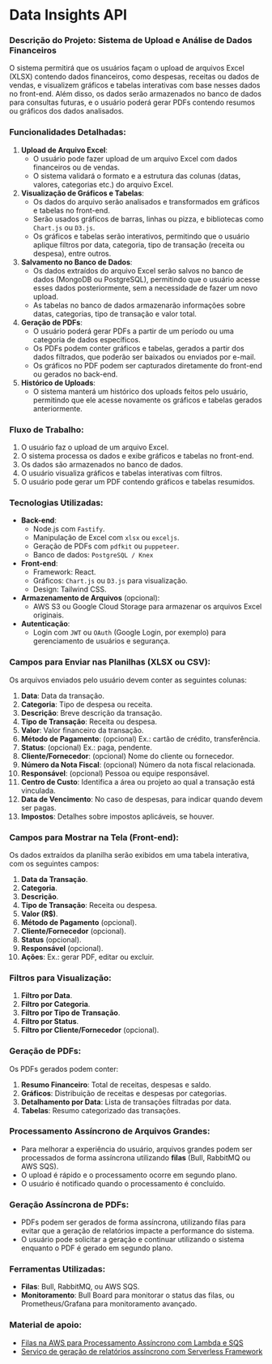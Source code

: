 # Data Insights API

### **Descrição do Projeto: Sistema de Upload e Análise de Dados Financeiros**

O sistema permitirá que os usuários façam o upload de arquivos Excel (XLSX) contendo dados financeiros, como despesas, receitas ou dados de vendas, e visualizem gráficos e tabelas interativas com base nesses dados no front-end. Além disso, os dados serão armazenados no banco de dados para consultas futuras, e o usuário poderá gerar PDFs contendo resumos ou gráficos dos dados analisados.

### **Funcionalidades Detalhadas**:

1. **Upload de Arquivo Excel**:
    - O usuário pode fazer upload de um arquivo Excel com dados financeiros ou de vendas.
    - O sistema validará o formato e a estrutura das colunas (datas, valores, categorias etc.) do arquivo Excel.
2. **Visualização de Gráficos e Tabelas**:
    - Os dados do arquivo serão analisados e transformados em gráficos e tabelas no front-end.
    - Serão usados gráficos de barras, linhas ou pizza, e bibliotecas como `Chart.js` ou `D3.js`.
    - Os gráficos e tabelas serão interativos, permitindo que o usuário aplique filtros por data, categoria, tipo de transação (receita ou despesa), entre outros.
3. **Salvamento no Banco de Dados**:
    - Os dados extraídos do arquivo Excel serão salvos no banco de dados (MongoDB ou PostgreSQL), permitindo que o usuário acesse esses dados posteriormente, sem a necessidade de fazer um novo upload.
    - As tabelas no banco de dados armazenarão informações sobre datas, categorias, tipo de transação e valor total.
4. **Geração de PDFs**:
    - O usuário poderá gerar PDFs a partir de um período ou uma categoria de dados específicos.
    - Os PDFs podem conter gráficos e tabelas, gerados a partir dos dados filtrados, que poderão ser baixados ou enviados por e-mail.
    - Os gráficos no PDF podem ser capturados diretamente do front-end ou gerados no back-end.
5. **Histórico de Uploads**:
    - O sistema manterá um histórico dos uploads feitos pelo usuário, permitindo que ele acesse novamente os gráficos e tabelas gerados anteriormente.

### **Fluxo de Trabalho**:

1. O usuário faz o upload de um arquivo Excel.
2. O sistema processa os dados e exibe gráficos e tabelas no front-end.
3. Os dados são armazenados no banco de dados.
4. O usuário visualiza gráficos e tabelas interativas com filtros.
5. O usuário pode gerar um PDF contendo gráficos e tabelas resumidos.

### **Tecnologias Utilizadas**:

- **Back-end**:
    - Node.js com `Fastify`.
    - Manipulação de Excel com `xlsx` ou `exceljs`.
    - Geração de PDFs com `pdfkit` ou `puppeteer`.
    - Banco de dados: `PostgreSQL / Knex`
- **Front-end**:
    - Framework: React.
    - Gráficos: `Chart.js` ou `D3.js` para visualização.
    - Design: Tailwind CSS.
- **Armazenamento de Arquivos** (opcional):
    - AWS S3 ou Google Cloud Storage para armazenar os arquivos Excel originais.
- **Autenticação**:
    - Login com `JWT` ou `OAuth` (Google Login, por exemplo) para gerenciamento de usuários e segurança.

### **Campos para Enviar nas Planilhas (XLSX ou CSV)**:

Os arquivos enviados pelo usuário devem conter as seguintes colunas:

1. **Data**: Data da transação.
2. **Categoria**: Tipo de despesa ou receita.
3. **Descrição**: Breve descrição da transação.
4. **Tipo de Transação**: Receita ou despesa.
5. **Valor**: Valor financeiro da transação.
6. **Método de Pagamento**: (opcional) Ex.: cartão de crédito, transferência.
7. **Status**: (opcional) Ex.: paga, pendente.
8. **Cliente/Fornecedor**: (opcional) Nome do cliente ou fornecedor.
9. **Número da Nota Fiscal**: (opcional) Número da nota fiscal relacionada.
10. **Responsável**: (opcional) Pessoa ou equipe responsável.
11. **Centro de Custo**: Identifica a área ou projeto ao qual a transação está vinculada.
12. **Data de Vencimento**: No caso de despesas, para indicar quando devem ser pagas.
14. **Impostos**: Detalhes sobre impostos aplicáveis, se houver.

### **Campos para Mostrar na Tela (Front-end)**:

Os dados extraídos da planilha serão exibidos em uma tabela interativa, com os seguintes campos:

1. **Data da Transação**.
2. **Categoria**.
3. **Descrição**.
4. **Tipo de Transação**: Receita ou despesa.
5. **Valor (R$)**.
6. **Método de Pagamento** (opcional).
7. **Cliente/Fornecedor** (opcional).
8. **Status** (opcional).
9. **Responsável** (opcional).
10. **Ações**: Ex.: gerar PDF, editar ou excluir.

### **Filtros para Visualização**:

1. **Filtro por Data**.
2. **Filtro por Categoria**.
3. **Filtro por Tipo de Transação**.
4. **Filtro por Status**.
5. **Filtro por Cliente/Fornecedor** (opcional).

### **Geração de PDFs**:

Os PDFs gerados podem conter:

1. **Resumo Financeiro**: Total de receitas, despesas e saldo.
2. **Gráficos**: Distribuição de receitas e despesas por categorias.
3. **Detalhamento por Data**: Lista de transações filtradas por data.
4. **Tabelas**: Resumo categorizado das transações.

### **Processamento Assíncrono de Arquivos Grandes**:

- Para melhorar a experiência do usuário, arquivos grandes podem ser processados de forma assíncrona utilizando **filas** (Bull, RabbitMQ ou AWS SQS).
- O upload é rápido e o processamento ocorre em segundo plano.
- O usuário é notificado quando o processamento é concluído.

### **Geração Assíncrona de PDFs**:

- PDFs podem ser gerados de forma assíncrona, utilizando filas para evitar que a geração de relatórios impacte a performance do sistema.
- O usuário pode solicitar a geração e continuar utilizando o sistema enquanto o PDF é gerado em segundo plano.

### **Ferramentas Utilizadas**:

- **Filas**: Bull, RabbitMQ, ou AWS SQS.
- **Monitoramento**: Bull Board para monitorar o status das filas, ou Prometheus/Grafana para monitoramento avançado.

### Material de apoio:

- [Filas na AWS para Processamento Assíncrono com Lambda e SQS](https://www.youtube.com/live/Cwg8iiAMSSs)
- [Serviço de geração de relatórios assíncrono com Serverless Framework](https://www.youtube.com/live/DzMEmd4hsRA)
